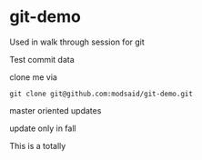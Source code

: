 git-demo
========

Used in walk through session for git

Test commit data


clone me via

```
git clone git@github.com:modsaid/git-demo.git
```


master oriented updates

update only in fall

This is a totally 